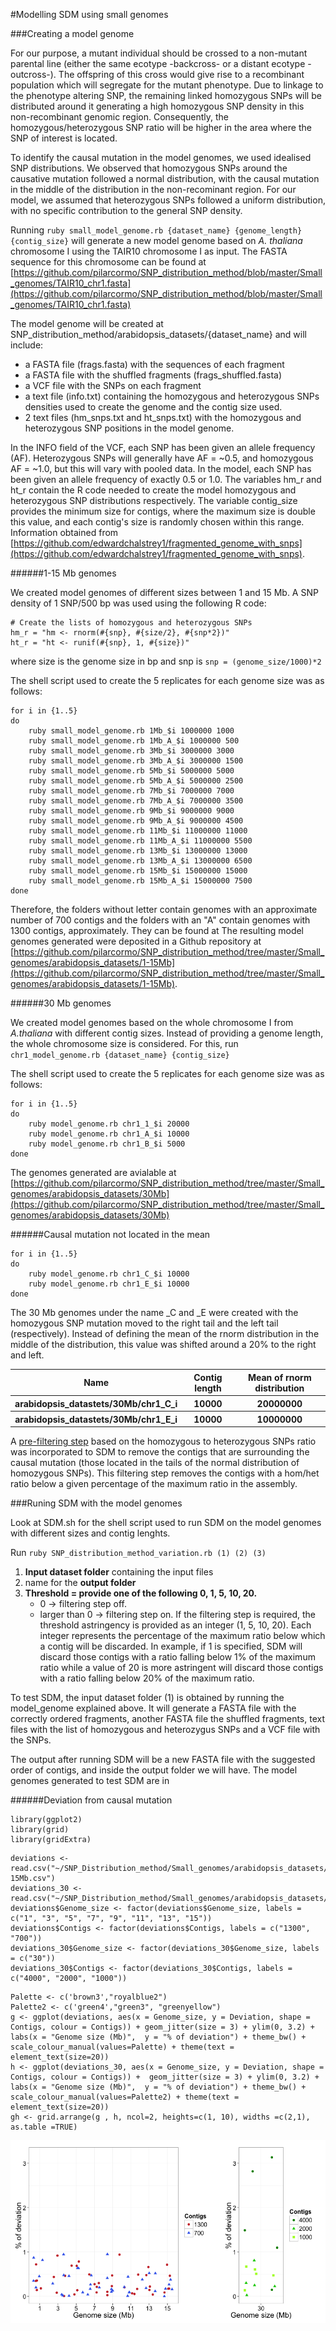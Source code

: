 
#Modelling SDM using small genomes


###Creating a model genome

For our purpose, a mutant individual should be crossed to a non-mutant parental line (either the same ecotype -backcross- or a distant ecotype -outcross-). The offspring of this cross would give rise to a recombinant population which will segregate for the mutant phenotype. Due to linkage to the phenotype altering SNP, the remaining linked homozygous SNPs will be distributed around it generating a high homozygous SNP density in this non-recombinant genomic region. Consequently, the homozygous/heterozygous SNP ratio will be higher in the area where the SNP of interest is located.

To identify the causal mutation in the model genomes, we used idealised SNP distributions. We observed that homozygous SNPs around the causative mutation followed a normal distribution, with the causal mutation in the middle of the distribution in the non-recominant region.  For our model, we assumed that heterozygous SNPs followed a uniform distribution, with no specific contribution to the general SNP density.

Running ```ruby small_model_genome.rb {dataset_name} {genome_length} {contig_size}``` will generate a new model genome based on *A. thaliana* chromosome I using the TAIR10 chromosome I as input. The FASTA sequence for this chromosome  can be found at [https://github.com/pilarcormo/SNP_distribution_method/blob/master/Small_genomes/TAIR10_chr1.fasta](https://github.com/pilarcormo/SNP_distribution_method/blob/master/Small_genomes/TAIR10_chr1.fasta)

The model genome will be created at  SNP_distribution_method/arabidopsis_datasets/{dataset_name} and will include:
- a FASTA file (frags.fasta) with the sequences of each fragment
- a FASTA file with the shuffled fragments (frags_shuffled.fasta)
-  a VCF file with the SNPs on each fragment
-  a text file (info.txt) containing the homozygous and heterozygous SNPs densities used to create the genome and the contig size used.
-  2 text files (hm_snps.txt and ht_snps.txt) with the homozygous and heterozygous SNP positions in the model genome. 

In the INFO field of the VCF, each SNP has been given an allele frequency (AF). Heterozygous SNPs will generally have AF = ~0.5, and homozygous AF = ~1.0, but this will vary with pooled data. In the model, each SNP has been given an allele frequency of exactly 0.5 or 1.0. The variables hm_r and ht_r contain the R code needed to create the model homozygous and heterozygous SNP distributions respectively. The variable contig_size provides the minimum size for contigs, where the maximum size is double this value, and each contig's size is randomly chosen within this range. Information obtained from [https://github.com/edwardchalstrey1/fragmented_genome_with_snps](https://github.com/edwardchalstrey1/fragmented_genome_with_snps). 


######1-15 Mb genomes

We created model genomes of different sizes between 1 and 15 Mb. A SNP density of 1 SNP/500 bp was used using the following R code:

```
# Create the lists of homozygous and heterozygous SNPs
hm_r = "hm <- rnorm(#{snp}, #{size/2}, #{snp*2})" 
ht_r = "ht <- runif(#{snp}, 1, #{size})"   
```
where size is the genome size in bp and snp is ```snp = (genome_size/1000)*2```

The shell script used to create the 5 replicates for each genome size was as follows:

```
for i in {1..5} 
do
	ruby small_model_genome.rb 1Mb_$i 1000000 1000
	ruby small_model_genome.rb 1Mb_A_$i 1000000 500
	ruby small_model_genome.rb 3Mb_$i 3000000 3000
	ruby small_model_genome.rb 3Mb_A_$i 3000000 1500
	ruby small_model_genome.rb 5Mb_$i 5000000 5000
	ruby small_model_genome.rb 5Mb_A_$i 5000000 2500
	ruby small_model_genome.rb 7Mb_$i 7000000 7000
	ruby small_model_genome.rb 7Mb_A_$i 7000000 3500
	ruby small_model_genome.rb 9Mb_$i 9000000 9000
	ruby small_model_genome.rb 9Mb_A_$i 9000000 4500
	ruby small_model_genome.rb 11Mb_$i 11000000 11000
	ruby small_model_genome.rb 11Mb_A_$i 11000000 5500
	ruby small_model_genome.rb 13Mb_$i 13000000 13000
	ruby small_model_genome.rb 13Mb_A_$i 13000000 6500
	ruby small_model_genome.rb 15Mb_$i 15000000 15000
	ruby small_model_genome.rb 15Mb_A_$i 15000000 7500
done 
```

Therefore, the folders without letter contain genomes with an approximate number of 700 contigs and the folders with an "A" contain genomes with 1300 contigs, approximately. They can be found at The resulting model genomes generated were deposited in a Github repository at [https://github.com/pilarcormo/SNP_distribution_method/tree/master/Small_genomes/arabidopsis_datasets/1-15Mb](https://github.com/pilarcormo/SNP_distribution_method/tree/master/Small_genomes/arabidopsis_datasets/1-15Mb). 

######30 Mb genomes

We created model genomes based on the whole chromosome I from *A.thaliana* with different contig sizes. Instead of providing a genome length, the whole chromosome size is considered. For this, run ```chr1_model_genome.rb {dataset_name} {contig_size}```

The shell script used to create the 5 replicates for each genome size was as follows:

```
for i in {1..5} 
do
	ruby model_genome.rb chr1_1_$i 20000
	ruby model_genome.rb chr1_A_$i 10000
	ruby model_genome.rb chr1_B_$i 5000
done
```

The genomes generated are avialable at 
[https://github.com/pilarcormo/SNP_distribution_method/tree/master/Small_genomes/arabidopsis_datasets/30Mb](https://github.com/pilarcormo/SNP_distribution_method/tree/master/Small_genomes/arabidopsis_datasets/30Mb)


######Causal mutation not located in the mean
```
for i in {1..5} 
do
	ruby model_genome.rb chr1_C_$i 10000
	ruby model_genome.rb chr1_E_$i 10000
done
```
The 30 Mb genomes under the name _C and _E were created with the homozygous SNP mutation moved to the right tail and the left tail (respectively). Instead of defining the mean of the rnorm distribution in the middle of the distribution, this value was shifted around a 20% to the right and left.


<table>
 <tr><th>Name <th>Contig length</th> <th>Mean of rnorm distribution</th>
 <tr><th>arabidopsis_datastets/30Mb/chr1_C_i <th>10000 </th> <th>20000000</th>
 <tr><th>arabidopsis_datastets/30Mb/chr1_E_i <th>10000 </th> <th>10000000</th>
</table>

A [pre-filtering step](https://github.com/pilarcormo/Small_genomes/arabidopsis_datasets/Analyse_effect_ratio) based on the homozygous to heterozygous SNPs ratio was incorporated to SDM to remove the contigs that are surrounding the causal mutation (those located in the tails of the normal distribution of homozygous SNPs). This filtering step removes the contigs with a hom/het ratio below a given percentage of the maximum ratio in the assembly.


###Runing SDM with the model genomes


Look at SDM.sh for the shell script used to run SDM on the model genomes with different sizes and contig lenghts. 

Run ```ruby SNP_distribution_method_variation.rb (1) (2) (3)```

1. **Input dataset folder** containing the input files 
2. name for the **output folder**
3. **Threshold = provide one of the following 0, 1, 5, 10, 20.**
	- 0 -> filtering step off. 
	- larger than 0 -> filtering step on.  If the filtering step is required, the threshold astringency is provided as an integer (1, 5, 10, 20). Each integer represents the percentage of the maximum ratio below which a contig will be discarded. In example, if 1 is specified, SDM will discard those contigs with a ratio falling below 1% of the maximum ratio while a value of 20 is more astringent  will discard those contigs with a ratio falling below 20% of the maximum ratio. 

To test SDM, the input dataset folder (1) is obtained by running the model_genome explained above. It will generate a FASTA file with the correctly ordered fragments, another FASTA file the shuffled fragments, text files with the list of homozygous and heterozygus SNPs and a VCF file with the SNPs. 

The output after running SDM will be a new FASTA file with the suggested order of contigs, and inside the output folder we will have. The model genomes generated to test SDM are in 

######Deviation from causal mutation

```
library(ggplot2)
library(grid)
library(gridExtra)
```
```
deviations <- read.csv("~/SNP_Distribution_method/Small_genomes/arabidopsis_datasets/1-15Mb.csv")
deviations_30 <- read.csv("~/SNP_Distribution_method/Small_genomes/arabidopsis_datasets/30Mb.csv")
deviations$Genome_size <- factor(deviations$Genome_size, labels = c("1", "3", "5", "7", "9", "11", "13", "15"))
deviations$Contigs <- factor(deviations$Contigs, labels = c("1300", "700"))
deviations_30$Genome_size <- factor(deviations_30$Genome_size, labels = c("30"))
deviations_30$Contigs <- factor(deviations_30$Contigs, labels = c("4000", "2000", "1000"))
```
```
Palette <- c('brown3',"royalblue2")
Palette2 <- c('green4',"green3", "greenyellow")
g <- ggplot(deviations, aes(x = Genome_size, y = Deviation, shape = Contigs, colour = Contigs)) + geom_jitter(size = 3) + ylim(0, 3.2) + labs(x = "Genome size (Mb)",  y = "% of deviation") + theme_bw() + scale_colour_manual(values=Palette) + theme(text = element_text(size=20))
h <- ggplot(deviations_30, aes(x = Genome_size, y = Deviation, shape = Contigs, colour = Contigs)) +  geom_jitter(size = 3) + ylim(0, 3.2) + labs(x = "Genome size (Mb)",  y = "% of deviation") + theme_bw() + scale_colour_manual(values=Palette2) + theme(text = element_text(size=20))
gh <- grid.arrange(g , h, ncol=2, heights=c(1, 10), widths =c(2,1), as.table =TRUE)
```

![Image](deviations.png)

